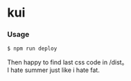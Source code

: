 # kui
### Usage
~~~
$ npm run deploy
~~~
Then happy to find last css code in /dist。  
I hate summer just like i hate fat.
